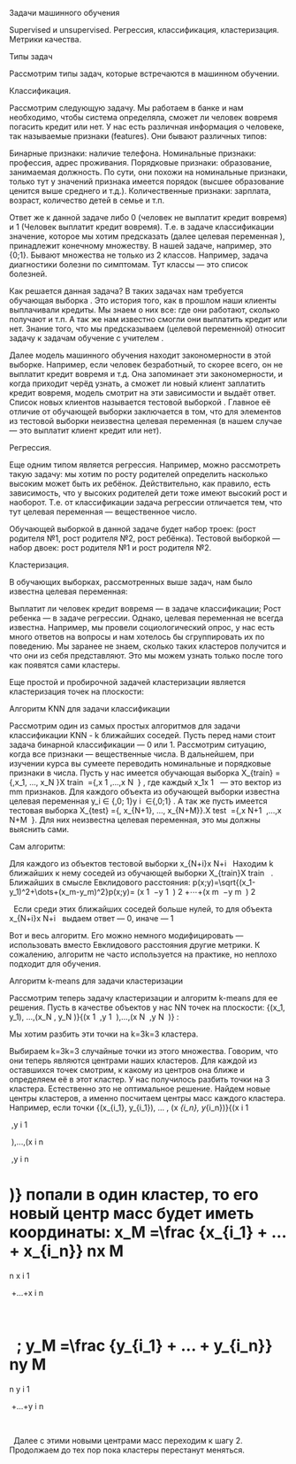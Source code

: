  Задачи машинного обучения 

 Supervised и unsupervised. Регрессия, классификация, кластеризация. Метрики качества. 



 Типы задач 

Рассмотрим типы задач, которые встречаются в машинном обучении.



  Классификация.  


Рассмотрим следующую задачу. Мы работаем в банке и нам необходимо, чтобы система определяла, сможет ли человек вовремя погасить кредит или нет. У нас есть различная информация о человеке, так называемые признаки (features). Они бывают различных типов:



Бинарные признаки: наличие телефона.
Номинальные признаки: профессия, адрес проживания.
Порядковые признаки: образование, занимаемая должность. По сути, они похожи на номинальные признаки, только тут у значений признака имеется порядок (высшее образование ценится выше среднего и т.д.).
Количественные признаки: зарплата, возраст, количество детей в семье и т.п.


Ответ же к данной задаче либо 0 (человек не выплатит кредит вовремя) и 1 (Человек выплатит кредит вовремя). Т.е. в задаче классификации значение, которое мы хотим предсказать (далее  целевая переменная  ), принадлежит конечному множеству. В нашей задаче, например, это {0;1}. Бывают множества не только из 2 классов. Например, задача диагностики болезни по симптомам. Тут классы  —  это список болезней.

Как решается данная задача? В таких задачах нам требуется  обучающая выборка  . Это история того, как в прошлом наши клиенты выплачивали кредиты. Мы знаем о них все: где они работают, сколько получают и т.п. А так же нам известно смогли они выплатить кредит или нет. Знание того, что мы предсказываем (целевой переменной) относит задачу к задачам  обучение с учителем  .

Далее модель машинного обучения находит закономерности в этой выборке. Например, если человек безработный, то скорее всего, он не выплатит кредит вовремя и т.д. Она запоминает эти закономерности, и когда приходит черёд узнать, а сможет ли новый клиент заплатить кредит вовремя, модель смотрит на эти зависимости и выдаёт ответ. Список новых клиентов называется  тестовой выборкой  . Главное её отличие от обучающей выборки заключается в том, что для элементов из тестовой выборки неизвестна целевая переменная (в нашем случае  — это выплатит клиент кредит или нет). 



  Регрессия.  


Еще одним типом является регрессия. Например, можно рассмотреть такую задачу: мы хотим по росту родителей определить насколько высоким может быть их ребёнок. Действительно, как правило, есть зависимость, что у высоких родителей дети тоже имеют высокий рост и наоборот. Т.е. от классификации задача регрессии отличается тем, что тут целевая переменная  — вещественное число. 

Обучающей выборкой в данной задаче будет набор троек: (рост родителя №1, рост родителя №2, рост ребёнка). Тестовой выборкой  — набор двоек: рост родителя №1 и рост родителя №2. 



  Кластеризация.  


В обучающих выборках, рассмотренных выше задач, нам было известна целевая переменная:

Выплатит ли человек кредит вовремя  — в  задаче классификации;
Рост ребенка  — в  задаче регрессии.
Однако, целевая переменная не всегда известна. Например, мы провели социологический опрос, у нас есть много ответов на вопросы и нам хотелось бы сгруппировать их по поведению. Мы заранее не знаем, сколько таких кластеров получится и что они из себя представляют. Это мы можем узнать только после того как появятся сами кластеры.

Еще простой и пробирочной задачей кластеризации является кластеризация точек на плоскости:



 Алгоритм KNN для задачи классификации 

Рассмотрим один из самых простых алгоритмов для задачи классификации KNN -  k  ближайших соседей. Пусть перед нами стоит задача бинарной классификации — 0 или 1. Рассмотрим ситуацию, когда все признаки — вещественные числа. В дальнейшем, при изучении курса вы сумеете переводить номинальные и порядковые признаки в числа. Пусть у нас имеется обучающая выборка ﻿X_{train} = \{,x_1, ..., x_N \}X 
train
​
 ={,x 
1
​
 ,...,x 
N
​
 }﻿ , где каждый ﻿x_1x 
1
​
 ﻿ — это вектор из ﻿mm﻿ признаков. Для каждого объекта из обучающей выборки известна целевая переменная ﻿y_i ∈ \{,0; 1\}y 
i
​
 ∈{,0;1}﻿ . А так же пусть имеется тестовая выборка ﻿X_{test} =\{, x_{N+1}, ..., x_{N+M}\}.X 
test
​
 ={,x 
N+1
​
 ,...,x 
N+M
​
 }.﻿ Для них неизвестна целевая переменная, это мы должны выяснить сами.

Сам алгоритм:

Для каждого из объектов тестовой выборки ﻿x_{N+i}x 
N+i
​
 ﻿
Находим k ближайших к нему соседей из обучающей выборки ﻿X_{train}X 
train
​
 ﻿ .  Ближайших в смысле Евклидового расстояния:
﻿p(x;y)=\sqrt{(x_1-y_1)^2+\dots+(x_m-y_m)^2}p(x;y)= 
(x 
1
​
 −y 
1
​
 ) 
2
 +⋯+(x 
m
​
 −y 
m
​
 ) 
2
 
​
 ﻿
Если среди этих ближайших соседей больше нулей, то для объекта ﻿x_{N+i}x 
N+i
​
 ﻿ выдаем ответ — 0, иначе — 1


Вот и весь алгоритм. Его можно немного модифицировать — использовать вместо Евклидового расстояния другие метрики. К сожалению, алгоритм не часто используется на практике, но неплохо подходит для обучения.



 Алгоритм k-means для задачи кластеризации 



Рассмотрим теперь задачу кластеризации и алгоритм k-means для ее решения. Пусть в качестве объектов у нас ﻿NN﻿ точек на плоскости: ﻿\{(x_1, y_1), ...,(x_N , y_N )\}{(x 
1
​
 ,y 
1
​
 ),...,(x 
N
​
 ,y 
N
​
 )}﻿ :



Мы хотим разбить эти точки на ﻿k=3k=3﻿ кластера.

Выбираем ﻿k=3k=3﻿ случайные точки из этого множества. Говорим, что они теперь являются центрами наших кластеров.
Для каждой из оставшихся точек смотрим, к какому из центров она ближе и определяем её в этот кластер.
У нас получилось разбить точки на 3 кластера. Естественно это не оптимальное решение. Найдем новые центры кластеров, а именно посчитаем центры масс каждого кластера. Например, если точки ﻿\{(x_{i_1}, y_{i_1}), ... , (x _{i_n}, y_{i_n})\}{(x 
i 
1
​
 
​
 ,y 
i 
1
​
 
​
 ),...,(x 
i 
n
​
 
​
 ,y 
i 
n
​
 
​
 )}﻿ попали в один кластер, то его новый центр масс будет иметь координаты: ﻿x_M =\frac {x_{i_1} + ... + x_{i_n}}
nx 
M
​
 = 
n
x 
i 
1
​
 
​
 +...+x 
i 
n
​
 
​
 
​
 ﻿ ; ﻿y_M =\frac {y_{i_1} + ... + y_{i_n}}
ny 
M
​
 = 
n
y 
i 
1
​
 
​
 +...+y 
i 
n
​
 
​
 
​
 ﻿
Далее с этими новыми центрами масс переходим к шагу 2. Продолжаем до тех пор пока кластеры перестанут меняться.
